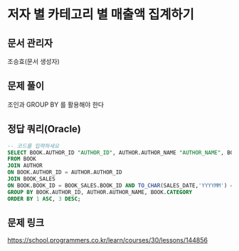# 저자 별 카테고리 별 매출액 집계하기
## 문서 관리자
조승효(문서 생성자)
## 문제 풀이
조인과 GROUP BY 를 활용해야 한다
## 정답 쿼리(Oracle)
``` sql
-- 코드를 입력하세요
SELECT BOOK.AUTHOR_ID "AUTHOR_ID", AUTHOR.AUTHOR_NAME "AUTHOR_NAME", BOOK.CATEGORY "CATEGORY", SUM(BOOK.PRICE * BOOK_SALES.SALES) "TOTAL_SALES"
FROM BOOK
JOIN AUTHOR
ON BOOK.AUTHOR_ID = AUTHOR.AUTHOR_ID
JOIN BOOK_SALES
ON BOOK.BOOK_ID = BOOK_SALES.BOOK_ID AND TO_CHAR(SALES_DATE,'YYYYMM') = '202201'
GROUP BY BOOK.AUTHOR_ID, AUTHOR.AUTHOR_NAME, BOOK.CATEGORY
ORDER BY 1 ASC, 3 DESC;
```
## 문제 링크
https://school.programmers.co.kr/learn/courses/30/lessons/144856